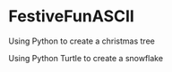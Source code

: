 # FestiveFunASCII
Using Python to create a christmas tree

Using Python Turtle to create a snowflake
